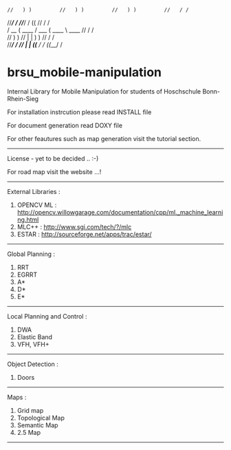                                                                 
    //   ) )         //   ) )         //   ) )         //   / / 
   //___/ /         //___/ /         ((               //   / /  
  / __  (    ____  / ___ (    ____     \\      ____  //   / /   
 //    ) )        //   | |               ) )        //   / /    
//____/ /        //    | |        ((___ / /        ((___/ /     


brsu_mobile-manipulation
=================

Internal Library for Mobile Manipulation for students of Hoschschule Bonn-Rhein-Sieg

For installation instrcution please read INSTALL file

For document generation read DOXY file

For other feautures such as map generation visit the tutorial section.

*************************************************************************************************************
License - yet to be decided .. :-)

For road map visit the website ...!

*************************************************************************************************************

External Libraries :

1. OPENCV ML : http://opencv.willowgarage.com/documentation/cpp/ml._machine_learning.html
2. MLC++     : http://www.sgi.com/tech/?/mlc
3. ESTAR     : http://sourceforge.net/apps/trac/estar/

***************************************************************************************************************

Global Planning :

1. RRT
2. EGRRT
3. A*
4. D*
5. E*

***************************************************************************************************************

Local Planning and Control :

1. DWA
2. Elastic Band
3. VFH, VFH+

*****************************************************************************************************************

Object Detection :

1. Doors

*****************************************************************************************************************

Maps :

1. Grid map
2. Topological Map
3. Semantic Map
4. 2.5 Map 

*****************************************************************************************************************


